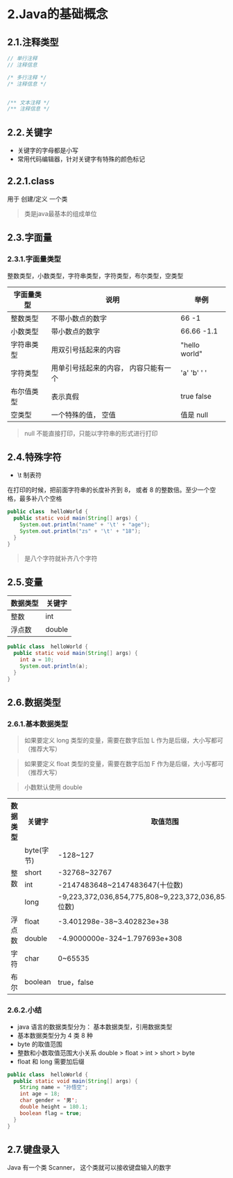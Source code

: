 # 2.Java的基础概念

## 2.1.注释类型

```java
// 单行注释
// 注释信息

/* 多行注释 */
/* 注释信息 */


/** 文本注释 */
/** 注释信息 */
```

## 2.2.关键字

* 关键字的字母都是小写
* 常用代码编辑器，针对关键字有特殊的颜色标记

## 2.2.1.class

用于 创建/定义 一个类

> 类是java最基本的组成单位

## 2.3.字面量

### 2.3.1.字面量类型

整数类型，小数类型，字符串类型，字符类型，布尔类型，空类型

字面量类型 | 说明 | 举例 
-- | -- | -- 
整数类型 | 不带小数点的数字 | 66 -1
小数类型 | 带小数点的数字 | 66.66 -1.1
字符串类型 | 用双引号括起来的内容 | "hello world"
字符类型 | 用单引号括起来的内容， 内容只能有一个 | 'a' 'b' ' '
布尔值类型 | 表示真假 | true false 
空类型 | 一个特殊的值， 空值 | 值是 null

> null 不能直接打印，只能以字符串的形式进行打印

## 2.4.特殊字符

* \t 制表符

在打印的时候，把前面字符串的长度补齐到 8， 或者 8 的整数倍。至少一个空格，最多补八个空格

```java
public class  helloWorld {
  public static void main(String[] args) {
    System.out.println("name" + '\t' + "age");
    System.out.println("zs" + '\t' + "18");
  }
}
```

> 是八个字符就补齐八个字符

## 2.5.变量

数据类型 | 关键字
-- | --
整数 | int
浮点数 | double


```java
public class  helloWorld {
  public static void main(String[] args) {
    int a = 10;
    System.out.println(a);
  }
}
```

## 2.6.数据类型

### 2.6.1.基本数据类型

> 如果要定义 long 类型的变量，需要在数字后加 L 作为是后缀，大小写都可（推荐大写）

> 如果要定义 float 类型的变量，需要在数字后加 F 作为是后缀，大小写都可（推荐大写）

> 小数默认使用 double

<table>
  <tr>
    <th>数据类型</th>
    <th>关键字</th>
    <th>取值范围</th>
    <th>内存占用</th>
  </tr>
  <tr>
    <td rowspan="4">整数</td>
    <td>byte(字节)</td>
    <td>-128~127</td>
    <td>1</td>
  </tr>
  <tr>
    <td>short</td>
    <td>-32768~32767</td>
    <td>2</td>
  </tr>
  <tr>
    <td>int</td>
    <td>-2147483648~2147483647(十位数)</td>
    <td>4</td>
  </tr>
  <tr>
    <td>long</td>
    <td>-9,223,372,036,854,775,808~9,223,372,036,854,775,807(19位数)</td>
    <td>8</td>
  </tr>
  <tr>
    <td rowspan="2">浮点数</td>
    <td>float</td>
    <td>-3.401298e-38~3.402823e+38</td>
    <td>4</td>
  </tr>
  <tr>
    <td>double</td>
    <td>-4.9000000e-324~1.797693e+308</td>
    <td>8</td>
  </tr>
  <tr>
    <td>字符</td>
    <td>char</td>
    <td>0~65535</td>
    <td>2</td>
  </tr>
  <tr>
    <td>布尔</td>
    <td>boolean</td>
    <td>true，false</td>
    <td>1</td>
  </tr>
</table>

### 2.6.2.小结

* java 语言的数据类型分为： 基本数据类型，引用数据类型
* 基本数据类型分为 4 类 8 种
* byte 的取值范围
* 整数和小数取值范围大小关系 double > float > int > short > byte
* float 和 long 需要加后缀



```java
public class  helloWorld {
  public static void main(String[] args) {
    String name = "孙悟空";
    int age = 18;
    char gender = '男';
    double height = 180.1;
    boolean flag = true;
  }
}
```

## 2.7.键盘录入

Java 有一个类 Scanner， 这个类就可以接收键盘输入的数字

```

```


